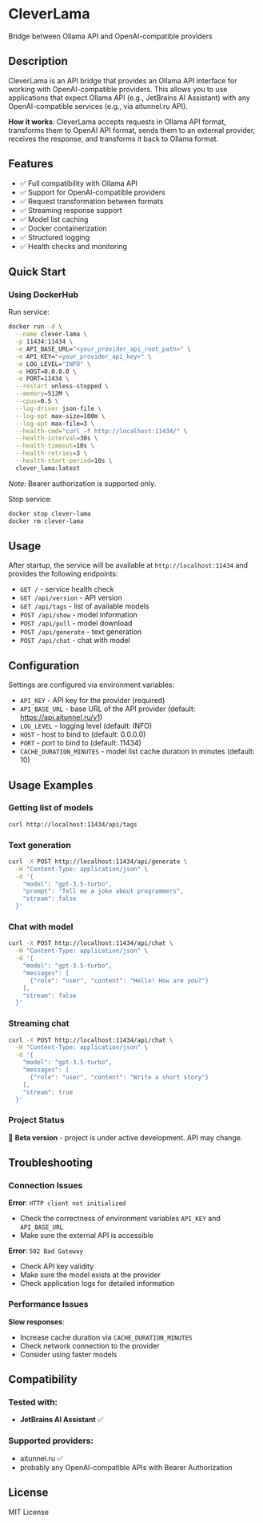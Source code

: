 # CleverLama

Bridge between Ollama API and OpenAI-compatible providers

## Description

CleverLama is an API bridge that provides an Ollama API interface for working with OpenAI-compatible providers. 
This allows you to use applications that expect Ollama API (e.g., JetBrains AI Assistant) 
with any OpenAI-compatible services (e.g., via aitunnel.ru API).

**How it works**: CleverLama accepts requests in Ollama API format, transforms them to OpenAI API format, 
sends them to an external provider, receives the response, and transforms it back to Ollama format.

## Features

- ✅ Full compatibility with Ollama API
- ✅ Support for OpenAI-compatible providers
- ✅ Request transformation between formats
- ✅ Streaming response support
- ✅ Model list caching
- ✅ Docker containerization
- ✅ Structured logging
- ✅ Health checks and monitoring

## Quick Start

### Using DockerHub

Run service:

```bash  
docker run -d \
  --name clever-lama \
  -p 11434:11434 \
  -e API_BASE_URL="<your_provider_api_root_path>" \
  -e API_KEY="<your_provider_api_key>" \
  -e LOG_LEVEL="INFO" \
  -e HOST=0.0.0.0 \
  -e PORT=11434 \
  --restart unless-stopped \
  --memory=512M \
  --cpus=0.5 \
  --log-driver json-file \
  --log-opt max-size=100m \
  --log-opt max-file=3 \
  --health-cmd="curl -f http://localhost:11434/" \
  --health-interval=30s \
  --health-timeout=10s \
  --health-retries=3 \
  --health-start-period=10s \
  clever_lama:latest  
```

*Note*: Bearer authorization is supported only. 

Stop service:

```bash
docker stop clever-lama
docker rm clever-lama
```

## Usage

After startup, the service will be available at `http://localhost:11434` and provides 
the following endpoints:

- `GET /` - service health check
- `GET /api/version` - API version
- `GET /api/tags` - list of available models
- `POST /api/show` - model information
- `POST /api/pull` - model download
- `POST /api/generate` - text generation
- `POST /api/chat` - chat with model

## Configuration

Settings are configured via environment variables:

- `API_KEY` - API key for the provider (required)
- `API_BASE_URL` - base URL of the API provider (default: https://api.aitunnel.ru/v1)
- `LOG_LEVEL` - logging level (default: INFO)
- `HOST` - host to bind to (default: 0.0.0.0)
- `PORT` - port to bind to (default: 11434)
- `CACHE_DURATION_MINUTES` - model list cache duration in minutes (default: 10)

## Usage Examples

### Getting list of models
```bash
curl http://localhost:11434/api/tags
```

### Text generation
```bash
curl -X POST http://localhost:11434/api/generate \
  -H "Content-Type: application/json" \
  -d '{
    "model": "gpt-3.5-turbo",
    "prompt": "Tell me a joke about programmers",
    "stream": false
  }'
```

### Chat with model
```bash
curl -X POST http://localhost:11434/api/chat \
  -H "Content-Type: application/json" \
  -d '{
    "model": "gpt-3.5-turbo",
    "messages": [
      {"role": "user", "content": "Hello! How are you?"}
    ],
    "stream": false
  }'
```

### Streaming chat
```bash
curl -X POST http://localhost:11434/api/chat \
  -H "Content-Type: application/json" \
  -d '{
    "model": "gpt-3.5-turbo",
    "messages": [
      {"role": "user", "content": "Write a short story"}
    ],
    "stream": true
  }'
```

### Project Status

🚧 **Beta version** - project is under active development. API may change.

## Troubleshooting

### Connection Issues

**Error**: `HTTP client not initialized`
- Check the correctness of environment variables `API_KEY` and `API_BASE_URL`
- Make sure the external API is accessible

**Error**: `502 Bad Gateway`
- Check API key validity
- Make sure the model exists at the provider
- Check application logs for detailed information

### Performance Issues

**Slow responses**:
- Increase cache duration via `CACHE_DURATION_MINUTES`
- Check network connection to the provider
- Consider using faster models


## Compatibility

### Tested with:
- **JetBrains AI Assistant** ✅

### Supported providers:
- aitunnel.ru ✅
- probably any OpenAI-compatible APIs with Bearer Authorization

## License

MIT License